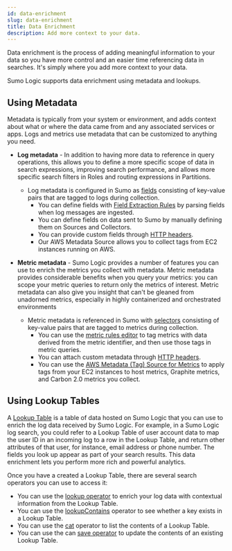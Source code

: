 ```yaml
---
id: data-enrichment
slug: data-enrichment
title: Data Enrichment
description: Add more context to your data.
---
```


Data enrichment is the process of adding meaningful information to your data so you have more control and an easier time referencing data in searches. It's simply where you add more context to your data.

Sumo Logic supports data enrichment using metadata and lookups.

## Using Metadata
Metadata is typically from your system or environment, and adds context about what or where the data came from and any associated services or apps. Logs and metrics use metadata that can be customized to anything you need.

* **Log metadata** - In addition to having more data to reference in query operations, this allows you to define a more specific scope of data in search expressions, improving search performance, and allows more specific search filters in Roles and routing expressions in Partitions.
  * Log metadata is configured in Sumo as [fields](/docs/manage/fields) consisting of key-value pairs that are tagged to logs during collection.
    * You can define fields with [Field Extraction Rules](/docs/manage/field-extractions) by parsing fields when log messages are ingested.
    * You can define fields on data sent to Sumo by manually defining them on Sources and Collectors.
    * You can provide custom fields through [HTTP headers](/docs/send-data/hosted-collectors/http-source).
    * Our AWS Metadata Source allows you to collect tags from EC2 instances running on AWS.


* **Metric metadata** - Sumo Logic provides a number of features you can use to enrich the metrics you collect with metadata. Metric metadata provides considerable benefits when you query your metrics: you can scope your metric queries to return only the metrics of interest. Metric metadata can also give you insight that can't be gleaned from unadorned metrics, especially in highly containerized and orchestrated environments
  * Metric metadata is referenced in Sumo with [selectors](../metrics/introduction-metrics/overview-sumo-metrics.md) consisting of key-value pairs that are tagged to metrics during collection.
    * You can use the [metric rules editor](/docs/metrics/metric-rules-editor) to tag metrics with data derived from the metric identifier, and then use those tags in metric queries.
    * You can attach custom metadata through [HTTP headers](docs/send-data/hosted-collectors/http-source).
    * You can use the [AWS Metadata (Tag) Source for Metrics](docs/send-data/hosted-collectors/amazon-aws/aws-metadata-tag-source.md) to apply tags from your EC2 instances to host metrics, Graphite metrics, and Carbon 2.0 metrics you collect.

## Using Lookup Tables
A [Lookup Table](/docs/search/lookup-tables) is a table of data hosted on Sumo Logic that you can use to enrich the log data received by Sumo Logic. For example, in a Sumo Logic log search, you could refer to a Lookup Table of user account data to map the user ID in an incoming log to a row in the Lookup Table, and return other attributes of that user, for instance, email address or phone number. The fields you look up appear as part of your search results. This data enrichment lets you perform more rich and powerful analytics.  

Once you have a created a Lookup Table, there are several search operators you can use to access it:

* You can use the [lookup operator](../search/search-query-language/operators#lookup) to enrich your log data with contextual information from the Lookup Table.
* You can use the [lookupContains](../search/search-query-language/operators#lookupContains) operator to see whether a key exists in a Lookup Table.
* You can use the [cat](docs/search/search-query-language/operators#cat) operator to list the contents of a Lookup Table.
* You can use the can [save operator](../search/search-query-language/operators#save) to update the contents of an existing Lookup Table.
